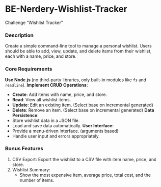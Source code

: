 # BE-Nerdery-Wishlist-Tracker

Challenge “Wishlist Tracker"

### Description

Create a simple command-line tool to manage a personal wishlist. Users should be able to add, view, 
update, and delete items from their wishlist, each with a name, price, and store.

### Core Requirements


**Use Node.js** (no third-party libraries, only built-in modules like `fs` and `readline`).
**Implement CRUD Operations:**
   * **Create**: Add items with name, price, and store.
   * **Read**: View all wishlist items.
   * **Update**: Edit an existing item. (Select base on incremental generated)
   * **Delete**: Remove an item. (Select base on incremental generated)
**Data Persistence**:
   * Store wishlist data in a JSON file.
   * Load and save data automatically.
**User Interface**:
   * Provide a menu-driven interface. (arguments based)
   * Handle user input and errors appropriately.


### Bonus Features

1. CSV Export: Export the wishlist to a CSV file with item name, price, and store.
2. Wishlist Summary:
   * Show the most expensive item, average price, total cost, and the number of items.